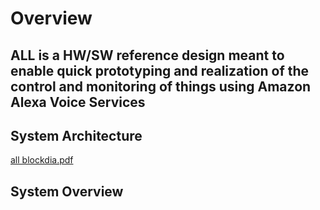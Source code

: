 # Overview
## ALL is a HW/SW reference design meant to enable quick prototyping and realization of the control and monitoring of things using Amazon Alexa Voice Services

## System Architecture
[all blockdia.pdf](https://github.com/goruck/all/files/57052/all.blockdia.pdf)

## System Overview
